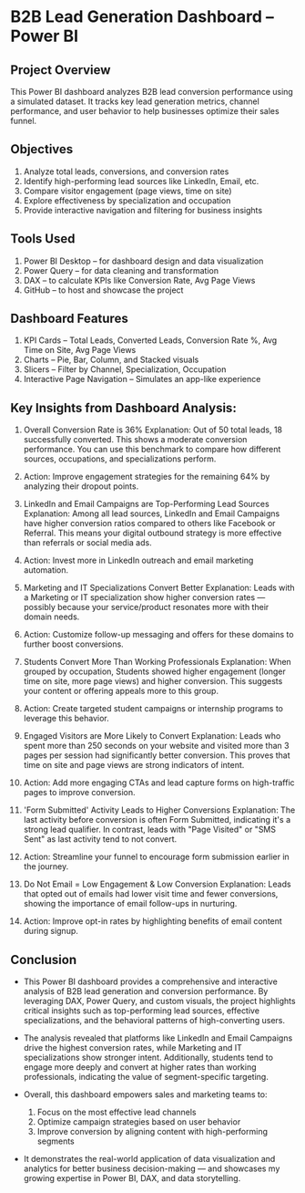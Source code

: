 # B2B Lead Generation Dashboard – Power BI

## Project Overview
This Power BI dashboard analyzes B2B lead conversion performance using a simulated dataset.
It tracks key lead generation metrics, channel performance, and user behavior to help businesses optimize their sales funnel.

## Objectives
1. Analyze total leads, conversions, and conversion rates
2. Identify high-performing lead sources like LinkedIn, Email, etc.
3. Compare visitor engagement (page views, time on site)
4. Explore effectiveness by specialization and occupation
5. Provide interactive navigation and filtering for business insights

## Tools Used
1. Power BI Desktop – for dashboard design and data visualization
2. Power Query – for data cleaning and transformation
3. DAX – to calculate KPIs like Conversion Rate, Avg Page Views
4. GitHub – to host and showcase the project

## Dashboard Features
1. KPI Cards – Total Leads, Converted Leads, Conversion Rate %, Avg Time on Site, Avg Page Views
2. Charts – Pie, Bar, Column, and Stacked visuals
3. Slicers – Filter by Channel, Specialization, Occupation
4. Interactive Page Navigation – Simulates an app-like experience

## Key Insights from Dashboard Analysis:
1. Overall Conversion Rate is 36%
Explanation:
Out of 50 total leads, 18 successfully converted. This shows a moderate conversion performance.
You can use this benchmark to compare how different sources, occupations, and specializations perform.
  1. Action: Improve engagement strategies for the remaining 64% by analyzing their dropout points.

2. LinkedIn and Email Campaigns are Top-Performing Lead Sources
Explanation:
Among all lead sources, LinkedIn and Email Campaigns have higher conversion ratios compared to others like Facebook or Referral. This means your digital outbound strategy is more effective than referrals or social media ads.
  2. Action: Invest more in LinkedIn outreach and email marketing automation.

3. Marketing and IT Specializations Convert Better
Explanation:
Leads with a Marketing or IT specialization show higher conversion rates — possibly because your service/product resonates more with their domain needs.
  3. Action: Customize follow-up messaging and offers for these domains to further boost conversions.

4. Students Convert More Than Working Professionals
Explanation:
When grouped by occupation, Students showed higher engagement (longer time on site, more page views) and higher conversion. This suggests your content or offering appeals more to this group.
  4. Action: Create targeted student campaigns or internship programs to leverage this behavior.

5. Engaged Visitors are More Likely to Convert
Explanation:
Leads who spent more than 250 seconds on your website and visited more than 3 pages per session had significantly better conversion.
This proves that time on site and page views are strong indicators of intent.
  5. Action: Add more engaging CTAs and lead capture forms on high-traffic pages to improve conversion.

6. 'Form Submitted' Activity Leads to Higher Conversions
Explanation:
The last activity before conversion is often Form Submitted, indicating it's a strong lead qualifier.
In contrast, leads with "Page Visited" or "SMS Sent" as last activity tend to not convert.
  6. Action: Streamline your funnel to encourage form submission earlier in the journey.

7. Do Not Email = Low Engagement & Low Conversion
Explanation:
Leads that opted out of emails had lower visit time and fewer conversions, showing the importance of email follow-ups in nurturing.
  7. Action: Improve opt-in rates by highlighting benefits of email content during signup.

## Conclusion
- This Power BI dashboard provides a comprehensive and interactive analysis of B2B lead generation and conversion performance. By leveraging DAX, Power Query, and custom visuals, the project highlights critical insights such as top-performing lead sources, effective specializations, and the behavioral patterns of high-converting users.

- The analysis revealed that platforms like LinkedIn and Email Campaigns drive the highest conversion rates, while Marketing and IT specializations show stronger intent. Additionally, students tend to engage more deeply and convert at higher rates than working professionals, indicating the value of segment-specific targeting.

- Overall, this dashboard empowers sales and marketing teams to:
  1. Focus on the most effective lead channels
  2. Optimize campaign strategies based on user behavior
  3. Improve conversion by aligning content with high-performing segments

- It demonstrates the real-world application of data visualization and analytics for better business decision-making — and showcases my growing expertise in Power BI, DAX, and data storytelling.
